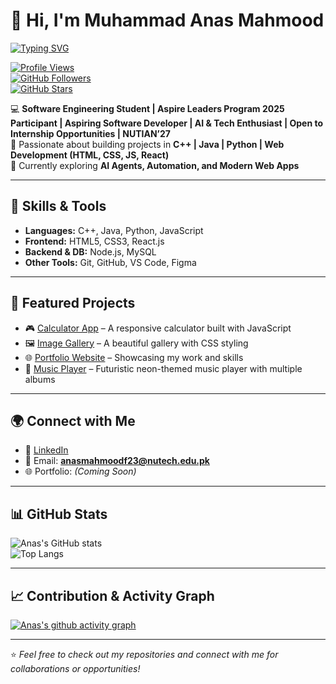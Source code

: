 # 👋 Hi, I'm Muhammad Anas Mahmood  

[![Typing SVG](https://readme-typing-svg.herokuapp.com?font=Fira+Code&size=22&duration=3000&pause=1000&color=0E75B6&center=true&vCenter=true&width=900&lines=Software+Engineering+Student;Aspire+Leaders+Program+2025+Participant;Aspiring+Software+Developer;AI+%26+Tech+Enthusiast;Open+to+Internship+Opportunities;NUTIAN%E2%80%9927)](https://git.io/typing-svg)  

[![Profile Views](https://komarev.com/ghpvc/?username=anasmahmoodprogrammer&label=Profile%20Views&color=0e75b6&style=flat)](https://github.com/anasmahmoodprogrammer)  
[![GitHub Followers](https://img.shields.io/github/followers/anasmahmoodprogrammer?label=Followers&style=social)](https://github.com/anasmahmoodprogrammer?tab=followers)  
[![GitHub Stars](https://img.shields.io/github/stars/anasmahmoodprogrammer?label=Stars&style=social)](https://github.com/anasmahmoodprogrammer?tab=repositories)  

💻 **Software Engineering Student | Aspire Leaders Program 2025 Participant | Aspiring Software Developer | AI & Tech Enthusiast | Open to Internship Opportunities | NUTIAN’27**  
🚀 Passionate about building projects in **C++ | Java | Python | Web Development (HTML, CSS, JS, React)**  
🌱 Currently exploring **AI Agents, Automation, and Modern Web Apps**  

---

## 🔧 Skills & Tools
- **Languages:** C++, Java, Python, JavaScript  
- **Frontend:** HTML5, CSS3, React.js  
- **Backend & DB:** Node.js, MySQL  
- **Other Tools:** Git, GitHub, VS Code, Figma  

---

## 🚀 Featured Projects
- 🎮 [Calculator App](https://github.com/anasmahmoodprogrammer/Calculator) – A responsive calculator built with JavaScript  
- 🖼️ [Image Gallery](https://github.com/anasmahmoodprogrammer/Image-Gallery) – A beautiful gallery with CSS styling  
- 🌐 [Portfolio Website](https://github.com/anasmahmoodprogrammer/Portfolio) – Showcasing my work and skills  
- 🎵 [Music Player](https://github.com/anasmahmoodprogrammer/Music-Player) – Futuristic neon-themed music player with multiple albums  

---

## 🌍 Connect with Me
- 🔗 [LinkedIn](https://www.linkedin.com/in/anasmahmoodprogrammer)  
- 📧 Email: **anasmahmoodf23@nutech.edu.pk**  
- 🌐 Portfolio: *(Coming Soon)*  

---

## 📊 GitHub Stats
![Anas's GitHub stats](https://github-readme-stats.vercel.app/api?username=anasmahmoodprogrammer&show_icons=true&theme=radical)  
![Top Langs](https://github-readme-stats.vercel.app/api/top-langs/?username=anasmahmoodprogrammer&layout=compact&theme=radical)  

---

## 📈 Contribution & Activity Graph
[![Anas's github activity graph](https://github-readme-activity-graph.vercel.app/graph?username=anasmahmoodprogrammer&bg_color=0d1117&color=ffffff&line=0e75b6&point=1adbce&area=true&hide_border=true)](https://github.com/ashutosh00710/github-readme-activity-graph)

---

⭐️ *Feel free to check out my repositories and connect with me for collaborations or opportunities!*  
